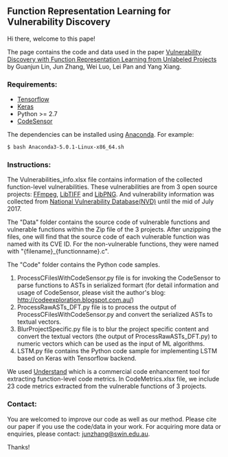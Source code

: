 ## Function Representation Learning for Vulnerability Discovery

Hi there, welcome to this pape!

The page contains the code and data used in the paper [Vulnerability Discovery with Function Representation Learning from Unlabeled Projects](https://dl.acm.org/citation.cfm?id=3138840) by Guanjun Lin, Jun Zhang, Wei Luo, Lei Pan and Yang Xiang.

### Requirements:

 * [Tensorflow](https://www.tensorflow.org/)
 * [Keras](https://github.com/fchollet/keras/tree/master/keras)
 * Python >= 2.7
 * [CodeSensor](https://github.com/fabsx00/codesensor)

The dependencies can be installed using [Anaconda](https://www.anaconda.com/download/). For example:

```bash
$ bash Anaconda3-5.0.1-Linux-x86_64.sh
```

### Instructions:

The Vulnerabilities_info.xlsx file contains information of the collected function-level vulnerabilities. These vulnerabilities are from 3 open source projects: [FFmpeg](https://github.com/FFmpeg/FFmpeg), [LibTIFF](https://github.com/vadz/libtiff) and [LibPNG](https://github.com/glennrp/libpng). And vulnerability information was collected from [National Vulnerability Database(NVD)](https://nvd.nist.gov/) until the mid of July 2017.

The "Data" folder contains the source code of vulnerable functions and vulnerable functions within the Zip file of the 3 projects. After unzipping the files, one will find that the source code of each vulnerable function was named with its CVE ID. For the non-vulnerable functions, they were named with "{filename}_{functionname}.c". 

The "Code" folder contains the Python code samples. 
1) ProcessCFilesWithCodeSensor.py file is for invoking the CodeSensor to parse functions to ASTs in serialized formart (for detail information and usage of CodeSensor, please visit the author's blog: http://codeexploration.blogspot.com.au/) 
2) ProcessRawASTs_DFT.py file is to process the output of ProcessCFilesWithCodeSensor.py and convert the serialized ASTs to textual vectors.
3) BlurProjectSpecific.py file is to blur the project specific content and convert the textual vectors (the output of ProcessRawASTs_DFT.py) to numeric vectors which can be used as the input of ML algorithms. 
4) LSTM.py file contains the Python code sample for implementing LSTM based on Keras with Tensorflow backend.

We used [Understand](https://scitools.com/) which is a commercial code enhancement tool for extracting function-level code metrics. In CodeMetrics.xlsx file, we include 23 code metrics extracted from the vulnerable functions of 3 projects. 

### Contact:

You are welcomed to improve our code as well as our method. Please cite our paper if you use the code/data in your work. For acquiring more data or enquiries, please contact: junzhang@swin.edu.au.

Thanks!
